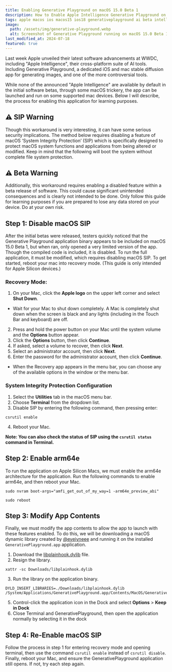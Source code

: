 ```yaml
---
title: Enabling Generative Playground on macOS 15.0 Beta 1
description: How to Enable Apple Intelligence Generative Playground on macOS 15.0 Beta 1
tags: apple macos ios macos15 ios18 generativeplayground ai beta intelligence appleintelligence generative playground
image:
  path: /assets/img/generative-playground.webp
  alt: Screenshot of Generative Playground running on macOS 15.0 Beta 1
last_modified_at: 2024-07-18
featured: true
---
```

Last week Apple unveiled their latest software advancements at WWDC, including "Apple Intelligence", their cross-platform suite of AI tools. Including Generative Playground, a dedicated iOS and mac stable diffusion app for generating images, and one of the more controversial tools.

While none of the announced "Apple Intelligence" are available by default in the initial software betas, through some macOS trickery, the app can be launched and run on some supported mac devices. Below I will describe, the process for enabling this application for learning purposes. 

## ⚠️ SIP Warning
Though this workaround is very interesting, it can have some serious security implications. The method below requires disabling a feature of macOS ‘System Integrity Protection’ (SIP) which is specifically designed to protect macOS system functions and applications from being altered or modified. Keep in mind that the following will boot the system without complete file system protection.

## ⚠️ Beta Warning
Additionally, this workaround requires enabling a disabled feature within a beta release of software. This could cause significant unintended consequences and is clearly not intended to be done. Only follow this guide for learning purposes if you are prepared to lose any data stored on your device. Do at your own risk.

## Step 1: Disable macOS SIP
After the initial betas were released, testers quickly noticed that the Generative Playground application binary appears to be included on macOS 15.0 Beta 1, but when ran, only opened a very limited version of the app. Though the compiled code is included, it is disabled. To run the full application, it must be modified, which requires disabling macOS SIP. To get started, reboot your mac into recovery mode. (This guide is only intended for Apple Silicon devices.)

### Recovery Mode:
1. On your Mac, click the **Apple logo** on the upper left corner and select **Shut Down**.
  - Wait for your Mac to shut down completely. A Mac is completely shut down when the screen is black and any lights (including in the Touch Bar and keyboard) are off.
2. Press and hold the power button on your Mac until the system volume and the **Options** button appear.
3. Click the **Options** button, then click **Continue**.
4. If asked, select a volume to recover, then click **Next**.
5. Select an administrator account, then click **Next**.
6. Enter the password for the administrator account, then click **Continue**.
  - When the Recovery app appears in the menu bar, you can choose any of the available options in the window or the menu bar.

### System Integrity Protection Configuration
1. Select the **Utilities** tab in the macOS menu bar.
2. Choose **Terminal** from the dropdown list.
3. Disable SIP by entering the following command, then pressing enter:
```
csrutil enable
```
4. Reboot your Mac.

__Note: You can also check the status of SIP using the `csrutil status` command in Terminal.__

## Step 2: Enable arm64e
To run the application on Apple Silicon Macs, we must enable the arm64e architecture for the application. Run the following commands to enable arm64e, and then reboot your Mac.
```
sudo nvram boot-args="amfi_get_out_of_my_way=1 -arm64e_preview_abi"
```

```
sudo reboot
```

## Step 3: Modify App Contents
Finally, we must modify the app contents to allow the app to launch with these features enabled. To do this, we will be downloading a macOS dynamic library created by [@eveiyneee](https://x.com/eveiyneee) and running it on the installed `GenerativePlayground.app` application.
1. Download the [libplainhook.dylib](/assets/files/libplainhook.dylib) file.
2. Resign the library.
```
xattr -sc Downloads/libplainhook.dylib
```
3. Run the library on the application binary.
```
DYLD_INSERT_LIBRARIES=./Downloads/libplainhook.dylib /System/Applications/GenerativePlayground.app/Contents/MacOS/GenerativePlayground
```
5. Control-click the application icon in the Dock and select **Options** > **Keep in Dock**
4. Close Terminal and GenerativePlayground, then open the application normally by selecting it in the dock

## Step 4: Re-Enable macOS SIP
Follow the process in step 1 for entering recovery mode and opening terminal, then use the command `csrutil enable` instead of `csrutil disable`. Finally, reboot your Mac, and ensure the GenerativePlayground application still opens. If not, try each step again.
